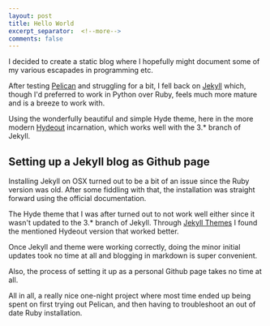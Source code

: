 ```yaml
---
layout: post
title: Hello World
excerpt_separator:  <!--more-->
comments: false
---
```


I decided to create a static blog where I hopefully might document some of my
various escapades in programming etc.

After testing [Pelican](https://blog.getpelican.com/) and struggling for a bit,
I fell back on [Jekyll](jekyllrb.com) which, though I'd preferred to work in
Python over Ruby, feels much more mature and is a breeze to work with.

Using the wonderfully beautiful and simple Hyde theme, here in the more modern
[Hydeout](https://github.com/fongandrew/hydeout) incarnation, which works well
with the 3.* branch of Jekyll.

## Setting up a Jekyll blog as Github page
Installing Jekyll on OSX turned out to be a bit of an issue since the Ruby
version was old. After some fiddling with that, the installation was straight
forward using the official documentation.

The Hyde theme that I was after turned out to not work well either since it
wasn't updated to the 3.* branch of Jekyll. Through [Jekyll Themes](http://jekyllthemes.org/)
I found the mentioned Hydeout version that worked better.

Once Jekyll and theme were working correctly, doing the minor initial updates
took no time at all and blogging in markdown is super convenient.

Also, the process of setting it up as a personal Github page takes no time at
all.

All in all, a really nice one-night project where most time ended up being spent
on first trying out Pelican, and then having to troubleshoot an out of date Ruby
installation.
